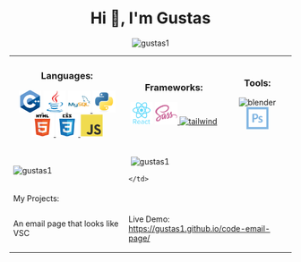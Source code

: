 <h1 align="center">Hi 👋, I'm Gustas</h1>

<p align="center"> <img src="https://komarev.com/ghpvc/?username=gustas1&label=Profile%20views&color=0e75b6&style=flat" alt="gustas1" /> </p>

<table align="center">
  <tr>
    <td>
      <h3 align="center">Languages:</h3>
      <p align="center"> 
        <a href="https://www.blender.org/" target="_blank" rel="noreferrer">
          <!--cplus -->
          <img src="https://raw.githubusercontent.com/devicons/devicon/master/icons/cplusplus/cplusplus-original.svg" alt="cplusplus" width="40" height="40"/> </a> <a href="https://www.w3schools.com/css/" target="_blank" rel="noreferrer">
          <!--java -->
          <img src="https://raw.githubusercontent.com/devicons/devicon/master/icons/java/java-original.svg" alt="java" width="40" height="40"/> </a> <a href="https://developer.mozilla.org/en-US/docs/Web/JavaScript" target="_blank" rel="noreferrer"> 
          <!--sql -->
          <img src="https://raw.githubusercontent.com/devicons/devicon/master/icons/mysql/mysql-original-wordmark.svg" alt="mysql" width="40" height="40"/> </a> <a href="https://www.photoshop.com/en" target="_blank" rel="noreferrer"> 
          <!--py -->
          <img src="https://raw.githubusercontent.com/devicons/devicon/master/icons/python/python-original.svg" alt="python" width="40" height="40"/> </a> <a href="https://reactjs.org/" target="_blank" rel="noreferrer">
          <!--html -->
          <img src="https://raw.githubusercontent.com/devicons/devicon/master/icons/html5/html5-original-wordmark.svg" alt="html5" width="40" height="40"/> </a> <a href="https://www.java.com" target="_blank" rel="noreferrer">
          <!--css -->
          <img src="https://raw.githubusercontent.com/devicons/devicon/master/icons/css3/css3-original-wordmark.svg" alt="css3" width="40" height="40"/> </a> <a href="https://www.w3.org/html/" target="_blank" rel="noreferrer"> 
          <!--js -->
          <img src="https://raw.githubusercontent.com/devicons/devicon/master/icons/javascript/javascript-original.svg" alt="javascript" width="40" height="40"/> </a> <a href="https://www.mysql.com/" target="_blank" rel="noreferrer"> 
          </p>
    </td>
    <td>
      <h3 align="center">Frameworks:</h3>
      <p align="center">
          <!--react -->
          <img src="https://raw.githubusercontent.com/devicons/devicon/master/icons/react/react-original-wordmark.svg" alt="react" width="40" height="40"/> </a> <a href="https://sass-lang.com" target="_blank" rel="noreferrer"> 
          <!--sass -->
          <img src="https://raw.githubusercontent.com/devicons/devicon/master/icons/sass/sass-original.svg" alt="sass" width="40" height="40"/> </a> <a href="https://tailwindcss.com/" target="_blank" rel="noreferrer"> 
          <!--tailw -->
          <img src="https://www.vectorlogo.zone/logos/tailwindcss/tailwindcss-icon.svg" alt="tailwind" width="40" height="40"/> </a> 
      </p>
    </td>
    <td>
      <h3 align="center">Tools:</h3>
      <p align="center">
        <!--Blender -->
        <img src="https://download.blender.org/branding/community/blender_community_badge_white.svg" alt="blender" width="40" height="40"/> </a> <a href="https://www.w3schools.com/cpp/" target="_blank" rel="noreferrer">
        <!--ps -->
        <img src="https://raw.githubusercontent.com/devicons/devicon/master/icons/photoshop/photoshop-line.svg" alt="photoshop" width="40" height="40"/> </a> <a href="https://www.python.org" target="_blank" rel="noreferrer"> 
      </p>
    </td>
  </tr>
  <tr>
    <td>
        <!--langs -->
        <p><img align="center" src="https://github-readme-stats.vercel.app/api/top-langs?username=gustas1&show_icons=true&locale=en&layout=compact" alt="gustas1" /></p>
    </td>
    <td colspan="2">
      <!--commits -->
      <p>&nbsp;<img src="https://raw.githubusercontent.com/Gustas1/github-stats-transparent/output/generated/overview.svg" alt="gustas1" style="max-width: 100%;"><p>
      
    </td>
  </tr>
  <tr>
    <td colspan="3">My Projects:</td>
  </tr>
  <tr>
    <td><p>An email page that looks like VSC</p></td>
    <td colspan="2"><p>Live Demo: <a href="https://gustas1.github.io/code-email-page/">https://gustas1.github.io/code-email-page/</p></a></td>
  </tr>
</table>




